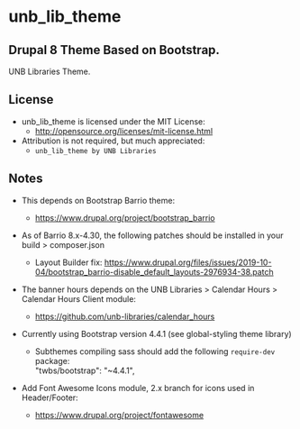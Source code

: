 # unb_lib_theme
## Drupal 8 Theme Based on Bootstrap.

UNB Libraries Theme.

## License
- unb_lib_theme is licensed under the MIT License:
  - http://opensource.org/licenses/mit-license.html
- Attribution is not required, but much appreciated:
  - `unb_lib_theme by UNB Libraries`


## Notes
- This depends on Bootstrap Barrio theme:
  - https://www.drupal.org/project/bootstrap_barrio

- As of Barrio 8.x-4.30, the following patches should be installed in your build > composer.json
  - Layout Builder fix: https://www.drupal.org/files/issues/2019-10-04/bootstrap_barrio-disable_default_layouts-2976934-38.patch

- The banner hours depends on the UNB Libraries > Calendar Hours > Calendar Hours Client module:
  - https://github.com/unb-libraries/calendar_hours

- Currently using Bootstrap version 4.4.1 (see global-styling theme library)
  - Subthemes compiling sass should add the following `require-dev` package:  
    "twbs/bootstrap": "~4.4.1",

- Add Font Awesome Icons module, 2.x branch for icons used in Header/Footer:
  - https://www.drupal.org/project/fontawesome
